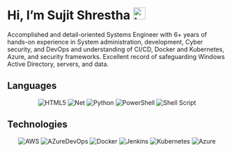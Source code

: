  # Hi, I’m Sujit Shrestha <img src="https://user-images.githubusercontent.com/1303154/88677602-1635ba80-d120-11ea-84d8-d263ba5fc3c0.gif" width="28px" alt="hi">
 
Accomplished and detail-oriented Systems Engineer with 6+ years of hands-on experience in System administration, development, Cyber security, and DevOps and understanding of CI/CD, Docker and Kubernetes, Azure, and security frameworks. Excellent record of safeguarding Windows Active Directory, servers, and data.

## Languages
<div align="center">
  <img alt="HTML5" src="https://img.shields.io/badge/HTML5-E34F26?style=for-the-badge&logo=html5&logoColor=white"/>
  <img alt="Net" src="https://img.shields.io/badge/.NET-512BD4?style=for-the-badge&logo=dotnet&logoColor=white"/>
  <img alt="Python" src="https://img.shields.io/badge/python-%2314354C.svg?style=for-the-badge&logo=python&logoColor=white"/>
  <img alt="PowerShell" src="https://img.shields.io/badge/powershell-5391FE?style=for-the-badge&logo=powershell&logoColor=white"/>
  <img alt="Shell Script" src="https://img.shields.io/badge/Shell_Script-121011?style=for-the-badge&logo=gnu-bash&logoColor=white"/>
</div>

## Technologies
<div align="center">    
  <img alt="AWS" src="https://img.shields.io/badge/AWS-%23FF9900.svg?style=for-the-badge&logo=amazon-aws&logoColor=white"/>
  <img alt="AZureDevOps" src="https://img.shields.io/badge/Azure_DevOps-0078D7?style=for-the-badge&logo=azure-devops&logoColor=white"/>
  <img alt="Docker" src="https://img.shields.io/badge/docker-%230db7ed.svg?style=for-the-badge&logo=docker&logoColor=white"/>
  <img alt="Jenkins" src="https://img.shields.io/badge/jenkins-%232C5263.svg?style=for-the-badge&logo=jenkins&logoColor=white"/>
  <img alt="Kubernetes" src="https://img.shields.io/badge/kubernetes-326ce5.svg?&style=for-the-badge&logo=kubernetes&logoColor=white"/>
  <img alt="Azure" src="https://img.shields.io/badge/microsoft%20azure-0089D6?style=for-the-badge&logo=microsoft-azure&logoColor=white"/>
</div>
<!---
                                     
                                     https://github.com/alexandresanlim/Badges4-README.md-Profile
sushrestha/sushrestha is a ✨ special ✨ repository because its `README.md` (this file) appears on your GitHub profile.
You can click the Preview link to take a look at your changes.

- 👀 I’m interested in ...
- 🌱 I’m currently learning ...
- 💞️ I’m looking to collaborate on ...
- 📫 How to reach me ..


# Hi there <img src="https://user-images.githubusercontent.com/1303154/88677602-1635ba80-d120-11ea-84d8-d263ba5fc3c0.gif" width="28px" alt="hi">

Full-stack Python/Django developer who likes to build things in the Cloud. I write about my learnings and experience on this blog and focus mainly on Python, AWS, DevOps :rocket:

---

## Languages and Frameworks I use
<div align="center">
  <img alt="Python" src="https://img.shields.io/badge/python-%2314354C.svg?style=for-the-badge&logo=python&logoColor=white"/>
  <img alt="Django" src="https://img.shields.io/badge/django-%23092E20.svg?style=for-the-badge&logo=django&logoColor=white"/>
  <img alt="JavaScript" src="https://img.shields.io/badge/javascript-%23323330.svg?style=for-the-badge&logo=javascript&logoColor=%23F7DF1E"/>
  <img alt="React" src="https://img.shields.io/badge/react-%2320232a.svg?style=for-the-badge&logo=react&logoColor=%2361DAFB"/>
</div>

## Technologies
<div align="center">
  <img alt="AWS" src="https://img.shields.io/badge/AWS-%23FF9900.svg?style=for-the-badge&logo=amazon-aws&logoColor=white"/>
  <img alt="Docker" src="https://img.shields.io/badge/docker-%230db7ed.svg?style=for-the-badge&logo=docker&logoColor=white"/>
  <img alt="Heroku" src="https://img.shields.io/badge/heroku-%23430098.svg?style=for-the-badge&logo=heroku&logoColor=white"/>
  <img alt="Nginx" src="https://img.shields.io/badge/nginx-%23009639.svg?style=for-the-badge&logo=nginx&logoColor=white"/> 
  <img alt="Jenkins" src="https://img.shields.io/badge/jenkins-%232C5263.svg?style=for-the-badge&logo=jenkins&logoColor=white"/>
</div>

## :link:	Stay in touch

<div align="center">
  <a href="https://twitter.com/madatbay" target="_blank">
    <img alt="Twitter" src="https://img.shields.io/badge/madatbay-%231DA1F2.svg?style=for-the-badge&logo=Twitter&logoColor=white"/>
  </a>
  <a href="https://www.linkedin.com/in/madat-bayramov-2b3b78160/" target="_blank">
    <img alt="LinkedIn" src="https://img.shields.io/badge/linkedin-%230077B5.svg?style=for-the-badge&logo=linkedin&logoColor=white"/>
  </a>
  <a href="https://www.facebook.com/madatbay" target="_blank">
  <img alt="Facebook" src="https://img.shields.io/badge/Facebook-%231877F2.svg?style=for-the-badge&logo=Facebook&logoColor=white"/>
  </a>
  <a href="mailto:medet.bayramov22@gmail.com" target="_blank">
  <img alt="Gmail" src="https://img.shields.io/badge/Mail-D14836?style=for-the-badge&logo=gmail&logoColor=white" />
</a>
</div>
--->
